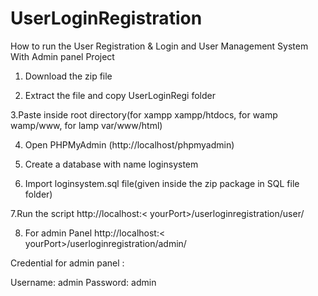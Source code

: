 # UserLoginRegistration

How to run the User Registration & Login and User Management System With Admin panel Project

1. Download the  zip file

2. Extract the file and copy UserLoginRegi folder

3.Paste inside root directory(for xampp xampp/htdocs, for wamp wamp/www, for lamp var/www/html)

4. Open PHPMyAdmin (http://localhost/phpmyadmin)

5. Create a database with name loginsystem

6. Import loginsystem.sql file(given inside the zip package in SQL file folder)

7.Run the script http://localhost:< yourPort>/userloginregistration/user/

8. For admin Panel http://localhost:< yourPort>/userloginregistration/admin/

Credential for admin panel :

Username: admin
Password: admin

